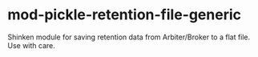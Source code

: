 mod-pickle-retention-file-generic
=================================

Shinken module for saving retention data from Arbiter/Broker to a flat file. Use with care.
